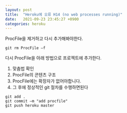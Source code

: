 ```yaml
---
layout: post
title:  "Heroku에 오류 H14 (no web processes running)"
date:   2021-09-23 23:45:27 +0900
categories: heroku 
---
```

ProcFile을 제거하고 다시 추가해봐야한다.
~~~
git rm ProcFile –f
~~~
다시 ProcFile을 아래 방법으로 프로젝트에 추가한다.

1. 맞춤법 확인
2. ProcFile의 콘텐츠 구조
3. ProcFile에는 확장자가 없어야합니다.
4. 그 후에 정상적인 git 절차를 수행하면된다
~~~
git add .
git commit –m "add procfile"
git push heroku master
~~~
